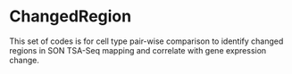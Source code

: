 # ChangedRegion
This set of codes is for cell type pair-wise comparison to identify changed regions in SON TSA-Seq mapping and correlate with gene expression change.

##
